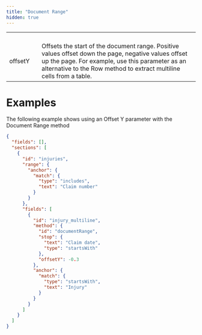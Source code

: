```yaml
---
title: "Document Range"
hidden: true
---
```



|         |      |                                                              |
| ------- | ---- | ------------------------------------------------------------ |
|         |      |                                                              |
|         |      |                                                              |
|         |      |                                                              |
|         |      |                                                              |
| offsetY |      | Offsets the start of the document range. Positive values offset down the page, negative values offset up the page. For example, use this parameter as an alternative to the Row method to extract multiline cells from a table.<br/> |

Examples
====

The following example shows using an Offset Y parameter with the Document Range method

```json
{
  "fields": [],
  "sections": [
    {
      "id": "injuries",
      "range": {
        "anchor": {
          "match": {
            "type": "includes",
            "text": "Claim number"
          }
        }
      },
      "fields": [
        {
          "id": "injury_multiline",
          "method": {
            "id": "documentRange",
            "stop": {
              "text": "Claim date",
              "type": "startsWith"
            },
            "offsetY": -0.3
          },
          "anchor": {
            "match": {
              "type": "startsWith",
              "text": "Injury"
            }
          }
        }
      ]
    }
  ]
}
```

